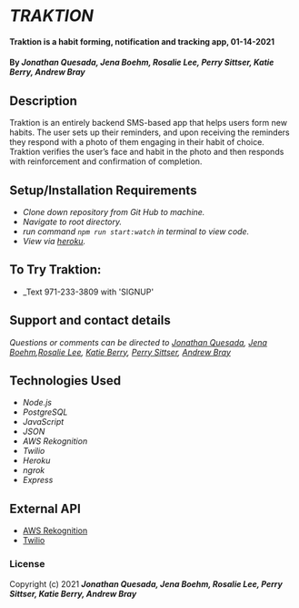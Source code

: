 # _TRAKTION_


#### Traktion is a habit forming, notification and tracking app, 01-14-2021

#### By _**Jonathan Quesada, Jena Boehm, Rosalie Lee, Perry Sittser, Katie Berry, Andrew Bray**_ 


## Description

Traktion is an entirely backend SMS-based app that helps users form new habits. The user sets up their reminders, and upon receiving the reminders they respond with a photo of them engaging in their habit of choice. Traktion verifies the user’s face and habit in the photo and then responds with reinforcement and confirmation of completion. 


## Setup/Installation Requirements

* _Clone down repository from Git Hub to machine._
* _Navigate to root directory._
* _run command `npm run start:watch` in terminal to view code._
* _View via [heroku](https://better-please-traction.herokuapp.com/)._

## To Try Traktion:
* _Text 971-233-3809 with 'SIGNUP'


## Support and contact details

_Questions or comments can be directed to [Jonathan Quesada](jonnythan.quesada@gmail.com), [Jena Boehm](boehmjena@gmail.com),[Rosalie Lee](rosalie337@gmail.com), [Katie Berry](katieberrym@gmail.com), [Perry Sittser](sittserp@gmail.com), [Andrew Bray](amichaelbray@gmail.com)_


## Technologies Used
* _Node.js_
* _PostgreSQL_
* _JavaScript_
* _JSON_
* _AWS Rekognition_
* _Twilio_
* _Heroku_
* _ngrok_
* _Express_


## External API

* [AWS Rekognition](https://docs.aws.amazon.com/rekognition/index.html)
* [Twilio](https://www.twilio.com/docs)


### License

Copyright (c) 2021 **_Jonathan Quesada, Jena Boehm, Rosalie Lee, Perry Sittser, Katie Berry, Andrew Bray_**
